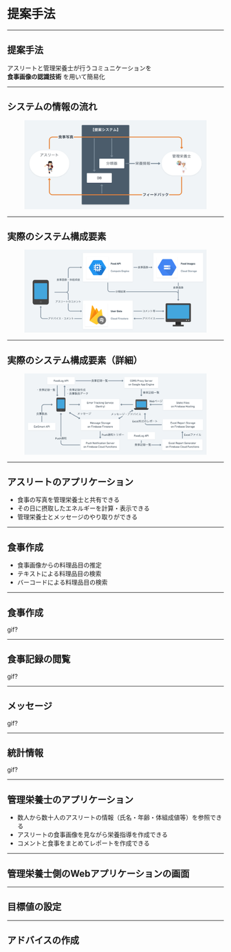 <!--
- 情報の流れ
- システムの概要
- システムの詳細
- アスリートのアプリケーション
- 管理栄養士のアプリケーション
-->

# 提案手法

---

## 提案手法

アスリートと管理栄養士が行うコミュニケーションを
<br>
**食事画像の認識技術** を用いて簡易化

---

## システムの情報の流れ

<figure>
  <img src="../images/proposed-system.png">
</figure>

---

## 実際のシステム構成要素

<figure>
  <img src="../images/architecture.png">
</figure>

---

## 実際のシステム構成要素（詳細）

<figure>
  <img src="../images/system-architecture.png">
</figure>

---

## アスリートのアプリケーション

* 食事の写真を管理栄養士と共有できる
* その日に摂取したエネルギーを計算・表示できる
* 管理栄養士とメッセージのやり取りができる

---

## 食事作成

* 食事画像からの料理品目の推定
* テキストによる料理品目の検索
* バーコードによる料理品目の検索

---

## 食事作成

gif?

---

## 食事記録の閲覧

gif?

---

## メッセージ

gif?

---

## 統計情報

gif?

---

## 管理栄養士のアプリケーション

- 数人から数十人のアスリートの情報（氏名・年齢・体組成値等）を参照できる
- アスリートの食事画像を見ながら栄養指導を作成できる
- コメントと食事をまとめてレポートを作成できる

---

## 管理栄養士側のWebアプリケーションの画面

---

## 目標値の設定

---

## アドバイスの作成
